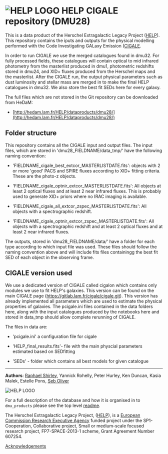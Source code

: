 # ![HELP LOGO](https://avatars1.githubusercontent.com/u/7880370?s=75&v=4) HELP CIGALE repository (DMU28)


This is a data product of the Herschel Extragalactic Legacy Project ([HELP](http://www.herschel.sussex.ac.uk)). This repository contains the iputs and outputs for the physical modelling performed with the Code Investigating GALaxy Emission ([CIGALE](https://cigale.lam.fr/).

In order to run CIGALE we use the merged catalogues found in dmu32. For fully processed fields, these catalogues will contain optical to mid infrared photometry from the masterlist produced in dmu1, photometric redshifts stored in dmu24, and XID+ fluxes produced from the Herschel maps and the masterlist. After the CIGALE run, the output physical parameters such as dust luminosity and stellar mass are merged in to make the final HELP catalogues in dmu32. We also store the best fit SEDs here for every galaxy.

The full files which are not stored in the Git repository can be downloaded from HeDaM:

- [http://hedam.lam.fr/HELP/dataproducts/dmu28/](http://hedam.lam.fr/HELP/dataproducts/dmu28/)

Folder structure
----------------

This repository contains all the CIGALE input and output files. The input files, which are stored in 'dmu28_FIELDNAME/data_tmp/' have the following naming convention:

 - 'FIELDNAME_cigale_best_extcor_MASTERLISTDATE.fits': objects with 2 or more 'good' PACS and SPIRE fluxes according to XID+ fitting criteria. These are the photo-z objects.
 
 - 'FIELDNAME_cigale_optnir_extcor_MASTERLISTDATE.fits': All objects at least 2 optical fluxes and at least 2 near infrared fluxes. This is probably used to generate XID+ priors where no IRAC imaging is available.

 - 'FIELDNAME_cigale_all_extcor_zspec_MASTERLISTDATE.fits': All objects with a spectrographic redshift.

 - 'FIELDNAME_cigale_optnir_extcor_zspec_MASTERLISTDATE.fits': All objects with a spectrographic redshift and at least 2 optical fluxes and at least 2 near infrared fluxes.

The outputs, stored in 'dmu28_FIELDNAME/data/' have a folder for each type according to which input file was used. These files should follow the naming convention above and will include fits files containingg the best fit SED of each object in the observing frame.

CIGALE version used
--------------------

We use a dedicated version of CIGALE called cigalon which contains only modules we use to fit HELP's galaxies. This version can be found on the main CIGALE page (https://gitlab.lam.fr/cigale/cigale.git). This version has already implemented all parameters which are used to estimate the physical properties of galaxies. The pcigale.ini files contained in the data folders here, along with the input catalogues produced by the notebooks here and stored in data_tmp should allow complete rerunning of CIGALE.

The files in data are:

- 'pcigale.ini' a configuration file for cigale
 
- 'HELP_final_results.fits'- file with the main physcial parameters estimated based on SEDfitting

- 'SEDs' - folder which contains all best models for given catalogue

-------------------------------------------------------------------------------

**Authors**: [Raphael Shirley](http://raphaelshirley.co.uk/), Yannick Rohelly, Peter Hurley, Ken Duncan, Kasia Malek, Estelle Pons, [Seb Oliver](http://www.sussex.ac.uk/profiles/91548)

 ![HELP LOGO](https://avatars1.githubusercontent.com/u/7880370?s=75&v=4)
 
For a full description of the database and how it is organised in to `dmu_products` please see the top level [readme](../readme.md).
 
The Herschel Extragalactic Legacy Project, ([HELP](http://herschel.sussex.ac.uk/)), is a [European Commission Research Executive Agency](https://ec.europa.eu/info/departments/research-executive-agency_en)
funded project under the SP1-Cooperation, Collaborative project, Small or medium-scale focused research project, FP7-SPACE-2013-1 scheme, Grant Agreement
Number 607254.

[Acknowledgements](http://herschel.sussex.ac.uk/acknowledgements)

